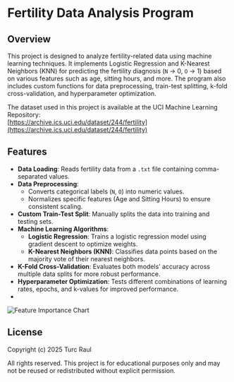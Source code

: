 # Fertility Data Analysis Program

## Overview
This project is designed to analyze fertility-related data using machine learning techniques. It implements Logistic Regression and K-Nearest Neighbors (KNN) for predicting the fertility diagnosis (`N` → 0, `O` → 1) based on various features such as age, sitting hours, and more. The program also includes custom functions for data preprocessing, train-test splitting, k-fold cross-validation, and hyperparameter optimization.

The dataset used in this project is available at the UCI Machine Learning Repository:  
[https://archive.ics.uci.edu/dataset/244/fertility](https://archive.ics.uci.edu/dataset/244/fertility)

## Features
- **Data Loading**: Reads fertility data from a `.txt` file containing comma-separated values.
- **Data Preprocessing**:
  - Converts categorical labels (`N`, `O`) into numeric values.
  - Normalizes specific features (Age and Sitting Hours) to ensure consistent scaling.
- **Custom Train-Test Split**: Manually splits the data into training and testing sets.
- **Machine Learning Algorithms**:
  - **Logistic Regression**: Trains a logistic regression model using gradient descent to optimize weights.
  - **K-Nearest Neighbors (KNN)**: Classifies data points based on the majority vote of their nearest neighbors.
- **K-Fold Cross-Validation**: Evaluates both models’ accuracy across multiple data splits for more robust performance.
- **Hyperparameter Optimization**: Tests different combinations of learning rates, epochs, and k-values for improved performance.
- 
![Feature Importance Chart](img/FeatureImportance.png)

## License

Copyright (c) 2025 Turc Raul

All rights reserved. This project is for educational purposes only and may not be reused or redistributed without explicit permission.
